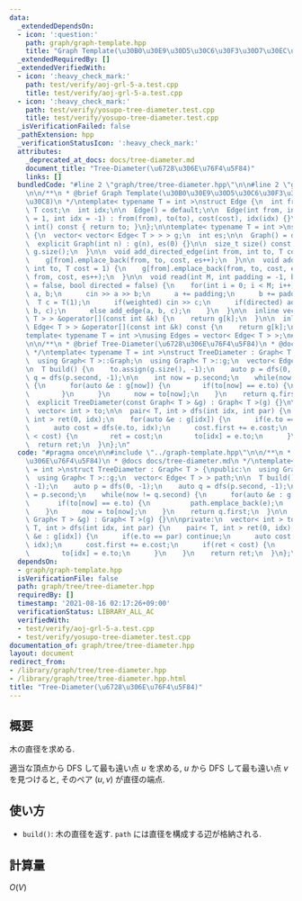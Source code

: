 ```yaml
---
data:
  _extendedDependsOn:
  - icon: ':question:'
    path: graph/graph-template.hpp
    title: "Graph Template(\u30B0\u30E9\u30D5\u30C6\u30F3\u30D7\u30EC\u30FC\u30C8)"
  _extendedRequiredBy: []
  _extendedVerifiedWith:
  - icon: ':heavy_check_mark:'
    path: test/verify/aoj-grl-5-a.test.cpp
    title: test/verify/aoj-grl-5-a.test.cpp
  - icon: ':heavy_check_mark:'
    path: test/verify/yosupo-tree-diameter.test.cpp
    title: test/verify/yosupo-tree-diameter.test.cpp
  _isVerificationFailed: false
  _pathExtension: hpp
  _verificationStatusIcon: ':heavy_check_mark:'
  attributes:
    _deprecated_at_docs: docs/tree-diameter.md
    document_title: "Tree-Diameter(\u6728\u306E\u76F4\u5F84)"
    links: []
  bundledCode: "#line 2 \"graph/tree/tree-diameter.hpp\"\n\n#line 2 \"graph/graph-template.hpp\"\
    \n\n/**\n * @brief Graph Template(\u30B0\u30E9\u30D5\u30C6\u30F3\u30D7\u30EC\u30FC\
    \u30C8)\n */\ntemplate< typename T = int >\nstruct Edge {\n  int from, to;\n \
    \ T cost;\n  int idx;\n\n  Edge() = default;\n\n  Edge(int from, int to, T cost\
    \ = 1, int idx = -1) : from(from), to(to), cost(cost), idx(idx) {}\n\n  operator\
    \ int() const { return to; }\n};\n\ntemplate< typename T = int >\nstruct Graph\
    \ {\n  vector< vector< Edge< T > > > g;\n  int es;\n\n  Graph() = default;\n\n\
    \  explicit Graph(int n) : g(n), es(0) {}\n\n  size_t size() const {\n    return\
    \ g.size();\n  }\n\n  void add_directed_edge(int from, int to, T cost = 1) {\n\
    \    g[from].emplace_back(from, to, cost, es++);\n  }\n\n  void add_edge(int from,\
    \ int to, T cost = 1) {\n    g[from].emplace_back(from, to, cost, es);\n    g[to].emplace_back(to,\
    \ from, cost, es++);\n  }\n\n  void read(int M, int padding = -1, bool weighted\
    \ = false, bool directed = false) {\n    for(int i = 0; i < M; i++) {\n      int\
    \ a, b;\n      cin >> a >> b;\n      a += padding;\n      b += padding;\n    \
    \  T c = T(1);\n      if(weighted) cin >> c;\n      if(directed) add_directed_edge(a,\
    \ b, c);\n      else add_edge(a, b, c);\n    }\n  }\n\n  inline vector< Edge<\
    \ T > > &operator[](const int &k) {\n    return g[k];\n  }\n\n  inline const vector<\
    \ Edge< T > > &operator[](const int &k) const {\n    return g[k];\n  }\n};\n\n\
    template< typename T = int >\nusing Edges = vector< Edge< T > >;\n#line 4 \"graph/tree/tree-diameter.hpp\"\
    \n\n/**\n * @brief Tree-Diameter(\u6728\u306E\u76F4\u5F84)\n * @docs docs/tree-diameter.md\n\
    \ */\ntemplate< typename T = int >\nstruct TreeDiameter : Graph< T > {\npublic:\n\
    \  using Graph< T >::Graph;\n  using Graph< T >::g;\n  vector< Edge< T > > path;\n\
    \n  T build() {\n    to.assign(g.size(), -1);\n    auto p = dfs(0, -1);\n    auto\
    \ q = dfs(p.second, -1);\n\n    int now = p.second;\n    while(now != q.second)\
    \ {\n      for(auto &e : g[now]) {\n        if(to[now] == e.to) {\n          path.emplace_back(e);\n\
    \        }\n      }\n      now = to[now];\n    }\n    return q.first;\n  }\n\n\
    \  explicit TreeDiameter(const Graph< T > &g) : Graph< T >(g) {}\n\nprivate:\n\
    \  vector< int > to;\n\n  pair< T, int > dfs(int idx, int par) {\n    pair< T,\
    \ int > ret(0, idx);\n    for(auto &e : g[idx]) {\n      if(e.to == par) continue;\n\
    \      auto cost = dfs(e.to, idx);\n      cost.first += e.cost;\n      if(ret\
    \ < cost) {\n        ret = cost;\n        to[idx] = e.to;\n      }\n    }\n  \
    \  return ret;\n  }\n};\n"
  code: "#pragma once\n\n#include \"../graph-template.hpp\"\n\n/**\n * @brief Tree-Diameter(\u6728\
    \u306E\u76F4\u5F84)\n * @docs docs/tree-diameter.md\n */\ntemplate< typename T\
    \ = int >\nstruct TreeDiameter : Graph< T > {\npublic:\n  using Graph< T >::Graph;\n\
    \  using Graph< T >::g;\n  vector< Edge< T > > path;\n\n  T build() {\n    to.assign(g.size(),\
    \ -1);\n    auto p = dfs(0, -1);\n    auto q = dfs(p.second, -1);\n\n    int now\
    \ = p.second;\n    while(now != q.second) {\n      for(auto &e : g[now]) {\n \
    \       if(to[now] == e.to) {\n          path.emplace_back(e);\n        }\n  \
    \    }\n      now = to[now];\n    }\n    return q.first;\n  }\n\n  explicit TreeDiameter(const\
    \ Graph< T > &g) : Graph< T >(g) {}\n\nprivate:\n  vector< int > to;\n\n  pair<\
    \ T, int > dfs(int idx, int par) {\n    pair< T, int > ret(0, idx);\n    for(auto\
    \ &e : g[idx]) {\n      if(e.to == par) continue;\n      auto cost = dfs(e.to,\
    \ idx);\n      cost.first += e.cost;\n      if(ret < cost) {\n        ret = cost;\n\
    \        to[idx] = e.to;\n      }\n    }\n    return ret;\n  }\n};\n"
  dependsOn:
  - graph/graph-template.hpp
  isVerificationFile: false
  path: graph/tree/tree-diameter.hpp
  requiredBy: []
  timestamp: '2021-08-16 02:17:26+09:00'
  verificationStatus: LIBRARY_ALL_AC
  verifiedWith:
  - test/verify/aoj-grl-5-a.test.cpp
  - test/verify/yosupo-tree-diameter.test.cpp
documentation_of: graph/tree/tree-diameter.hpp
layout: document
redirect_from:
- /library/graph/tree/tree-diameter.hpp
- /library/graph/tree/tree-diameter.hpp.html
title: "Tree-Diameter(\u6728\u306E\u76F4\u5F84)"
---
```

## 概要

木の直径を求める.

適当な頂点から DFS して最も遠い点 $u$ を求める, $u$ から DFS して最も遠い点 $v$ を見つけると, そのペア $(u, v)$ が直径の端点.

## 使い方

* `build()`: 木の直径を返す. `path` には直径を構成する辺が格納される.

## 計算量

$O(V)$
